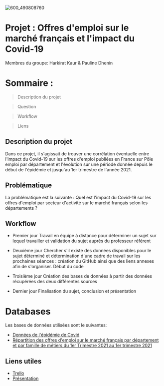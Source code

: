 ![600_490808760](https://user-images.githubusercontent.com/87381655/140602361-ea219739-9b66-4c08-b2c5-814c46334f3d.jpeg)


# Projet  : Offres d'emploi sur le marché français et l'impact du Covid-19 
Membres du groupe: Harkirat Kaur & Pauline Dhenin 

# Sommaire  : 
>Description du projet

>Question

>Workflow 
 
>Liens

## Description du projet
Dans ce projet, il s'agissait de trouver une corrélation éventuelle entre l'impact du Covid-19 sur les offres d'emploi publiées en France sur Pôle emploi par département et l'évolution sur une période donnée depuis le début de l'épidémie et jusqu'au 1er trimestre de l'année 2021.   

## Problématique
La problématique est la suivante : Quel est l'impact du Covid-19 sur les offres d'emploi par secteur d'activité sur le marché français selon les départements ? 

## Workflow
- Premier jour 
Travail en équipe à distance pour déterminer un sujet sur lequel travailler et validation du sujet auprès du professeur référent

- Deuxième jour
Chercher s'il existe des données disponibles pour le sujet déterminé et détermination d'une cadre de travail sur les prochaines séances : création du GitHub ainsi que des liens annexes afin de s'organiser. Début du code

- Troisième jour
Création des bases de données à partir des données récupérées des deux différentes sources 

- Dernier jour 
Finalisation du sujet, conclusion et présentation 


# Databases 
Les bases de données utilisées sont le suivantes: 
- <a href="https://www.data.gouv.fr/fr/datasets/chiffres-cles-concernant-lepidemie-de-covid19-en-france/">Données de l'épidémie de Covid </a> 
- <a href="https://statistiques.pole-emploi.org/offres/offres?fk=D&lc=0&nd=0&pp=20203-20211&ss=1">Répartition des offres d'emploi sur le marché français par département et par famille de métiers du 1er Trimestre 2021 au 1er trimestre 2021 </a>  
## Liens utiles
* <a href="https://trello.com/b/xzHaVUwm/kanban-template">Trello</a>
* <a href="https://docs.google.com/presentation/d/1VQhlde46qxYaItjxyCg-kpVWeI2OvnCDkj1UFKKT3V0/edit?usp=sharing">Présentation</a>

